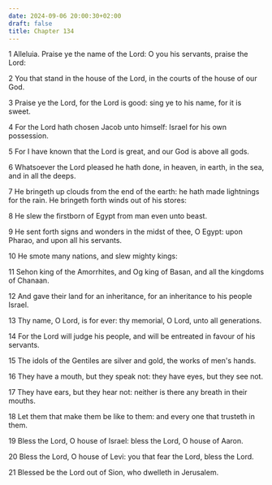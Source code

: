 ```yaml
---
date: 2024-09-06 20:00:30+02:00
draft: false
title: Chapter 134
---
```




1 Alleluia. Praise ye the name of the Lord: O you his servants, praise the Lord:

2 You that stand in the house of the Lord, in the courts of the house of our God.

3 Praise ye the Lord, for the Lord is good: sing ye to his name, for it is sweet.

4 For the Lord hath chosen Jacob unto himself: Israel for his own possession.

5 For I have known that the Lord is great, and our God is above all gods.

6 Whatsoever the Lord pleased he hath done, in heaven, in earth, in the sea, and in all the deeps.

7 He bringeth up clouds from the end of the earth: he hath made lightnings for the rain. He bringeth forth winds out of his stores:

8 He slew the firstborn of Egypt from man even unto beast.

9 He sent forth signs and wonders in the midst of thee, O Egypt: upon Pharao, and upon all his servants.

10 He smote many nations, and slew mighty kings:

11 Sehon king of the Amorrhites, and Og king of Basan, and all the kingdoms of Chanaan.

12 And gave their land for an inheritance, for an inheritance to his people Israel.

13 Thy name, O Lord, is for ever: thy memorial, O Lord, unto all generations.

14 For the Lord will judge his people, and will be entreated in favour of his servants.

15 The idols of the Gentiles are silver and gold, the works of men's hands.

16 They have a mouth, but they speak not: they have eyes, but they see not.

17 They have ears, but they hear not: neither is there any breath in their mouths.

18 Let them that make them be like to them: and every one that trusteth in them.

19 Bless the Lord, O house of Israel: bless the Lord, O house of Aaron.

20 Bless the Lord, O house of Levi: you that fear the Lord, bless the Lord.

21 Blessed be the Lord out of Sion, who dwelleth in Jerusalem.

